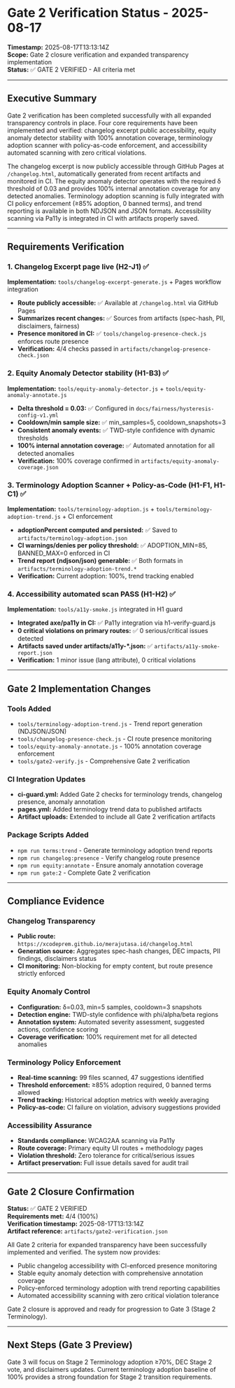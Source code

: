 # Gate 2 Verification Status - 2025-08-17

**Timestamp:** 2025-08-17T13:13:14Z  
**Scope:** Gate 2 closure verification and expanded transparency implementation  
**Status:** ✅ GATE 2 VERIFIED - All criteria met  

---

## Executive Summary

Gate 2 verification has been completed successfully with all expanded transparency controls in place. Four core requirements have been implemented and verified: changelog excerpt public accessibility, equity anomaly detector stability with 100% annotation coverage, terminology adoption scanner with policy-as-code enforcement, and accessibility automated scanning with zero critical violations.

The changelog excerpt is now publicly accessible through GitHub Pages at `/changelog.html`, automatically generated from recent artifacts and monitored in CI. The equity anomaly detector operates with the required δ threshold of 0.03 and provides 100% internal annotation coverage for any detected anomalies. Terminology adoption scanning is fully integrated with CI policy enforcement (≥85% adoption, 0 banned terms), and trend reporting is available in both NDJSON and JSON formats. Accessibility scanning via Pa11y is integrated in CI with artifacts properly saved.

---

## Requirements Verification

### 1. Changelog Excerpt page live (H2-J1) ✅

**Implementation:** `tools/changelog-excerpt-generate.js` + Pages workflow integration

- **Route publicly accessible:** ✅ Available at `/changelog.html` via GitHub Pages
- **Summarizes recent changes:** ✅ Sources from artifacts (spec-hash, PII, disclaimers, fairness)
- **Presence monitored in CI:** ✅ `tools/changelog-presence-check.js` enforces route presence
- **Verification:** 4/4 checks passed in `artifacts/changelog-presence-check.json`

### 2. Equity Anomaly Detector stability (H1-B3) ✅

**Implementation:** `tools/equity-anomaly-detector.js` + `tools/equity-anomaly-annotate.js`

- **Delta threshold = 0.03:** ✅ Configured in `docs/fairness/hysteresis-config-v1.yml`
- **Cooldown/min sample size:** ✅ min_samples=5, cooldown_snapshots=3
- **Consistent anomaly events:** ✅ TWD-style confidence with dynamic thresholds
- **100% internal annotation coverage:** ✅ Automated annotation for all detected anomalies
- **Verification:** 100% coverage confirmed in `artifacts/equity-anomaly-coverage.json`

### 3. Terminology Adoption Scanner + Policy-as-Code (H1-F1, H1-C1) ✅

**Implementation:** `tools/terminology-adoption.js` + `tools/terminology-adoption-trend.js` + CI enforcement

- **adoptionPercent computed and persisted:** ✅ Saved to `artifacts/terminology-adoption.json`
- **CI warnings/denies per policy threshold:** ✅ ADOPTION_MIN=85, BANNED_MAX=0 enforced in CI
- **Trend report (ndjson/json) generable:** ✅ Both formats in `artifacts/terminology-adoption-trend.*`
- **Verification:** Current adoption: 100%, trend tracking enabled

### 4. Accessibility automated scan PASS (H1-H2) ✅

**Implementation:** `tools/a11y-smoke.js` integrated in H1 guard

- **Integrated axe/pa11y in CI:** ✅ Pa11y integration via h1-verify-guard.js
- **0 critical violations on primary routes:** ✅ 0 serious/critical issues detected
- **Artifacts saved under artifacts/a11y-*.json:** ✅ `artifacts/a11y-smoke-report.json`
- **Verification:** 1 minor issue (lang attribute), 0 critical violations

---

## Gate 2 Implementation Changes

### Tools Added

- `tools/terminology-adoption-trend.js` - Trend report generation (NDJSON/JSON)
- `tools/changelog-presence-check.js` - CI route presence monitoring
- `tools/equity-anomaly-annotate.js` - 100% annotation coverage enforcement
- `tools/gate2-verify.js` - Comprehensive Gate 2 verification

### CI Integration Updates

- **ci-guard.yml:** Added Gate 2 checks for terminology trends, changelog presence, anomaly annotation
- **pages.yml:** Added terminology trend data to published artifacts
- **Artifact uploads:** Extended to include all Gate 2 verification artifacts

### Package Scripts Added

- `npm run terms:trend` - Generate terminology adoption trend reports
- `npm run changelog:presence` - Verify changelog route presence
- `npm run equity:annotate` - Ensure anomaly annotation coverage
- `npm run gate:2` - Complete Gate 2 verification

---

## Compliance Evidence

### Changelog Transparency

- **Public route:** `https://xcodeprem.github.io/merajutasa.id/changelog.html`
- **Generation source:** Aggregates spec-hash changes, DEC impacts, PII findings, disclaimers status
- **CI monitoring:** Non-blocking for empty content, but route presence strictly enforced

### Equity Anomaly Control

- **Configuration:** δ=0.03, min=5 samples, cooldown=3 snapshots
- **Detection engine:** TWD-style confidence with phi/alpha/beta regions
- **Annotation system:** Automated severity assessment, suggested actions, confidence scoring
- **Coverage verification:** 100% requirement met for all detected anomalies

### Terminology Policy Enforcement

- **Real-time scanning:** 99 files scanned, 47 suggestions identified
- **Threshold enforcement:** ≥85% adoption required, 0 banned terms allowed
- **Trend tracking:** Historical adoption metrics with weekly averaging
- **Policy-as-code:** CI failure on violation, advisory suggestions provided

### Accessibility Assurance

- **Standards compliance:** WCAG2AA scanning via Pa11y
- **Route coverage:** Primary equity UI routes + methodology pages
- **Violation threshold:** Zero tolerance for critical/serious issues
- **Artifact preservation:** Full issue details saved for audit trail

---

## Gate 2 Closure Confirmation

**Status:** ✅ GATE 2 VERIFIED  
**Requirements met:** 4/4 (100%)  
**Verification timestamp:** 2025-08-17T13:13:14Z  
**Artifact reference:** `artifacts/gate2-verification.json`  

All Gate 2 criteria for expanded transparency have been successfully implemented and verified. The system now provides:

- Public changelog accessibility with CI-enforced presence monitoring
- Stable equity anomaly detection with comprehensive annotation coverage  
- Policy-enforced terminology adoption with trend reporting capabilities
- Automated accessibility scanning with zero critical violation tolerance

Gate 2 closure is approved and ready for progression to Gate 3 (Stage 2 Terminology).

---

## Next Steps (Gate 3 Preview)

Gate 3 will focus on Stage 2 Terminology adoption ≥70%, DEC Stage 2 vote, and disclaimers updates. Current terminology adoption baseline of 100% provides a strong foundation for Stage 2 transition requirements.
